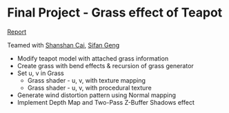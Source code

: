 # Final Project - Grass effect of Teapot

[Report](Report.pdf)

Teamed with [Shanshan Cai](https://github.com/shanshan3333333), [Sifan Geng](https://github.com/SifanGeng)

- Modify teapot model with attached grass information
- Create grass with bend effects & recursion of grass generator
- Set u, v in Grass
  - Grass shader - u, v, with texture mapping
  - Grass shader - u, v, with procedural texture
- Generate wind distortion pattern using Normal mapping
- Implement Depth Map and Two-Pass Z-Buffer Shadows effect